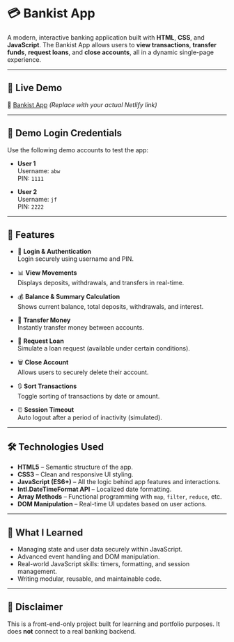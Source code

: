 # 💳 Bankist App

A modern, interactive banking application built with **HTML**, **CSS**, and **JavaScript**. The Bankist App allows users to **view transactions**, **transfer funds**, **request loans**, and **close accounts**, all in a dynamic single-page experience.

---

## 🚀 Live Demo

🔗 [Bankist App](https://bankist-app-bazaib.netlify.app/)
*(Replace with your actual Netlify link)*

---

## 👤 Demo Login Credentials

Use the following demo accounts to test the app:

- **User 1**  
  Username: `abw`  
  PIN: `1111`

- **User 2**  
  Username: `jf`  
  PIN: `2222`

---

## 📜 Features

- 🔐 **Login & Authentication**  
  Login securely using username and PIN.

- 📊 **View Movements**  
  Displays deposits, withdrawals, and transfers in real-time.

- 💰 **Balance & Summary Calculation**  
  Shows current balance, total deposits, withdrawals, and interest.

- 💸 **Transfer Money**  
  Instantly transfer money between accounts.

- 🏦 **Request Loan**  
  Simulate a loan request (available under certain conditions).

- 🗑️ **Close Account**  
  Allows users to securely delete their account.

- 🔃 **Sort Transactions**  
  Toggle sorting of transactions by date or amount.

- ⏰ **Session Timeout**  
  Auto logout after a period of inactivity (simulated).

---

## 🛠️ Technologies Used

- **HTML5** – Semantic structure of the app.  
- **CSS3** – Clean and responsive UI styling.  
- **JavaScript (ES6+)** – All the logic behind app features and interactions.  
- **Intl.DateTimeFormat API** – Localized date formatting.  
- **Array Methods** – Functional programming with `map`, `filter`, `reduce`, etc.  
- **DOM Manipulation** – Real-time UI updates based on user actions.

---

## 🎯 What I Learned

- Managing state and user data securely within JavaScript.  
- Advanced event handling and DOM manipulation.  
- Real-world JavaScript skills: timers, formatting, and session management.  
- Writing modular, reusable, and maintainable code.

---

## 📌 Disclaimer

This is a front-end-only project built for learning and portfolio purposes. It does **not** connect to a real banking backend.
